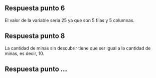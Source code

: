 ## Respuesta punto 6
El valor de la variable seria 25 ya que son 5 filas y 5 columnas.
## Respuesta punto 8
La cantidad de minas sin descubrir tiene que ser igual a la cantidad de minas, es decir, 10.
## Respuesta punto ...